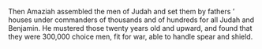 Then Amaziah assembled the men of Judah and set them by fathers ’ houses under commanders of thousands and of hundreds for all Judah and Benjamin. He mustered those twenty years old and upward, and found that they were 300,000 choice men, fit for war, able to handle spear and shield.
